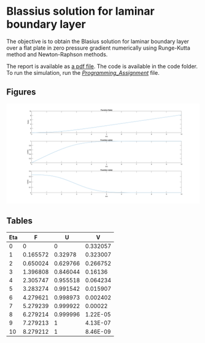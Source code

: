 # Blassius solution for laminar boundary layer

The objective is to obtain the Blasius solution for laminar boundary layer over
a flat plate in zero pressure gradient numerically using Runge-Kutta method
and Newton-Raphson methods.

The report is available as [a pdf file](AM5530_Programming_Assignment.pdf).
The code is available in the code folder. To run the simulation, run the [*Programming_Assignment*](Programming_Assignment.m) file.
## Figures
![Figure](Results.png "f,u and v vs eta")
## Tables
| Eta  | F         | U         | V        |
|------|-----------|-----------|----------|
| 0    | 0         | 0         | 0.332057 |
| 1    | 0.165572  | 0.32978   | 0.323007 |
| 2    | 0.650024  | 0.629766  | 0.266752 |
| 3    | 1.396808  | 0.846044  | 0.16136  |
| 4    | 2.305747  | 0.955518  | 0.064234 |
| 5    | 3.283274  | 0.991542  | 0.015907 |
| 6    | 4.279621  | 0.998973  | 0.002402 |
| 7    | 5.279239  | 0.999922  | 0.00022  |
| 8    | 6.279214  | 0.999996  | 1.22E-05 |
| 9    | 7.279213  | 1         | 4.13E-07 |
| 10   | 8.279212  | 1         | 8.46E-09 |
